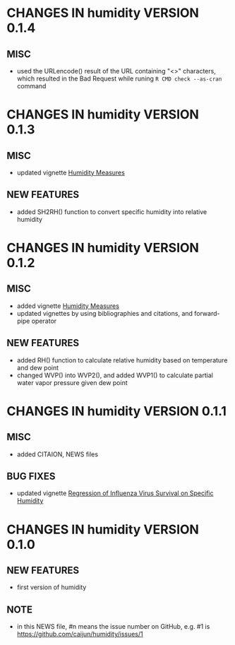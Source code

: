# CHANGES IN humidity VERSION 0.1.4

## MISC

- used the URLencode() result of the URL containing "<>" characters, which resulted in the Bad Request while runing `R CMD check --as-cran` command


# CHANGES IN humidity VERSION 0.1.3

## MISC

- updated vignette [Humidity Measures](https://CRAN.R-project.org/package=humidity/vignettes/humidity-measures.html)

## NEW FEATURES

- added SH2RH() function to convert specific humidity into relative humidity


# CHANGES IN humidity VERSION 0.1.2

## MISC

- added vignette [Humidity Measures](https://CRAN.R-project.org/package=humidity/vignettes/humidity-measures.html)
- updated vignettes by using bibliographies and citations, and forward-pipe operator

## NEW FEATURES

- added RH() function to calculate relative humidity based on temperature and dew point
- changed WVP() into WVP2(), and added WVP1() to calculate partial water vapor pressure given dew point


# CHANGES IN humidity VERSION 0.1.1

## MISC

- added CITAION, NEWS files

## BUG FIXES

- updated vignette [Regression of Influenza Virus Survival on Specific Humidity](https://CRAN.R-project.org/package=humidity/vignettes/ivs-sh.html)


# CHANGES IN humidity VERSION 0.1.0

## NEW FEATURES

- first version of humidity

## NOTE

- in this NEWS file, #n means the issue number on GitHub, e.g. #1 is https://github.com/caijun/humidity/issues/1

